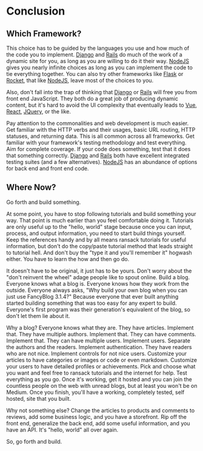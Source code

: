 # Conclusion

## Which Framework?

This choice has to be guided by the languages you use and how much of
the code you to implement.  [Django](https://www.djangoproject.com/)
and [Rails](https://rubyonrails.org/) do much of the work of a dynamic
site for you, as long as you are willing to do it their way.
[NodeJS](https://nodejs.org/) gives you nearly infinite choices as
long as you can implement the code to tie everything together.  You
can also try other frameworks like
[Flask](https://flask.palletsprojects.com/) or
[Rocket](https://rocket.rs/), that like [NodeJS](https://nodejs.org/),
leave most of the choices to you.

Also, don't fall into the trap of thinking that
[Django](https://www.djangoproject.com/) or
[Rails](https://rubyonrails.org/) will free you from front end
JavaScript.  They both do a great job of producing dynamic content,
but it's hard to avoid the UI complexity that eventually leads to
[Vue](https://vuejs.org/), [React](https://reactjs.org/),
[JQuery](https://jquery.com/), or the like.

Pay attention to the commonalities and web development is much easier.
Get familiar with the HTTP verbs and their usages, basic URL routing,
HTTP statuses, and returning data.  This is all common across all
frameworks.  Get familiar with your framework's testing methodology
and test everything.  Aim for complete coverage.  If your code does
something, test that it does that something correctly.
[Django](https://www.djangoproject.com/) and
[Rails](https://rubyonrails.org/) both have excellent integrated
testing suites (and a few alternatives).
[NodeJS](https://nodejs.org/) has an abundance of options for back end
and front end code.

## Where Now?

Go forth and build something.

At some point, you have to stop following tutorials and build
something your way.  That point is much earlier than you feel
comfortable doing it.  Tutorials are only useful up to the "hello,
world" stage because once you can input, process, and output
information, you need to start build things yourself.  Keep the
references handy and by all means ransack tutorials for useful
information, but don't do the copy/paste tutorial method that leads
straight to tutorial hell.  And don't buy the "type it and you'll
remember it" hogwash either.  You have to learn the how and then go
do.

It doesn't have to be original, it just has to be yours.  Don't worry
about the "don't reinvent the wheel" adage people like to spout
online.  Build a blog.  Everyone knows what a blog is.  Everyone knows
how they work from the outside.  Everyone always asks, "Why build your
own blog when you can just use FancyBlog 3.1.4?"  Because everyone
that ever built anything started building something that was too easy
for any expert to build.  Everyone's first program was their
generation's equivalent of the blog, so don't let them lie about it.

Why a blog?  Everyone knows what they are.  They have articles.
Implement that.  They have multiple authors.  Implement that.  They
can have comments.  Implement that.  They can have multiple users.
Implement users.  Separate the authors and the readers.  Implement
authentication.  They have readers who are not nice.  Implement
controls for not nice users.  Customize your articles to have
categories or images or code or even markdown.  Customize your users
to have detailed profiles or achievements.  Pick and choose what you
want and feel free to ransack tutorials and the internet for help.
Test everything as you go.  Once it's working, get it hosted and you
can join the countless people on the web with unread blogs, but at
least you won't be on Medium.  Once you finish, you'll have a working,
completely tested, self hosted, site that you built.

Why not something else?  Change the articles to products and comments
to reviews, add some business logic, and you have a storefront.  Rip
off the front end, generalize the back end, add some useful
information, and you have an API.  It's "hello, world" all over again.

So, go forth and build.
